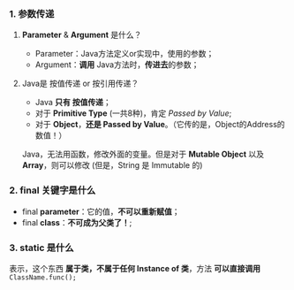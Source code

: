 ### 1. 参数传递

1. **Parameter** & **Argument** 是什么？

   - Parameter：Java方法定义or实现中，使用的参数；
   - Argument：**调用** Java方法时，**传进去**的参数；

2. Java是 按值传递 or 按引用传递？

   - Java **只有 按值传递**；
   - 对于 **Primitive Type** (一共8种)，肯定 *Passed by Value*;
   - 对于 **Object**，**还是 Passed by Value**。（它传的是，Object的Address的数值！）

   Java，无法用函数，修改外面的变量。但是对于 **Mutable Object** 以及 **Array**，则可以修改 (但是，String 是 Immutable 的)

### 2. final 关键字是什么

- final **parameter**：它的值，**不可以重新赋值**；
- final **class**：**不可成为父类了！**;

### 3. static 是什么

表示，这个东西 **属于类，不属于任何 Instance of 类**，方法 **可以直接调用** `ClassName.func();`